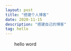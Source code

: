 ```yaml
---
layout: post
title: "搭建个人博客"
date: 2020-11-15 
description: "搭建自己的博客"
tag: hello
---   
```


　　hello word